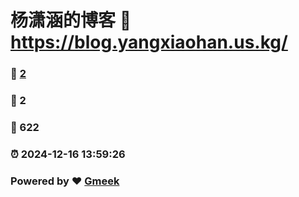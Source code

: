 # 杨潇涵的博客 :link: https://blog.yangxiaohan.us.kg/ 
### :page_facing_up: [2](https://blog.yangxiaohan.us.kg//tag.html) 
### :speech_balloon: 2 
### :hibiscus: 622 
### :alarm_clock: 2024-12-16 13:59:26 
### Powered by :heart: [Gmeek](https://github.com/Meekdai/Gmeek)
